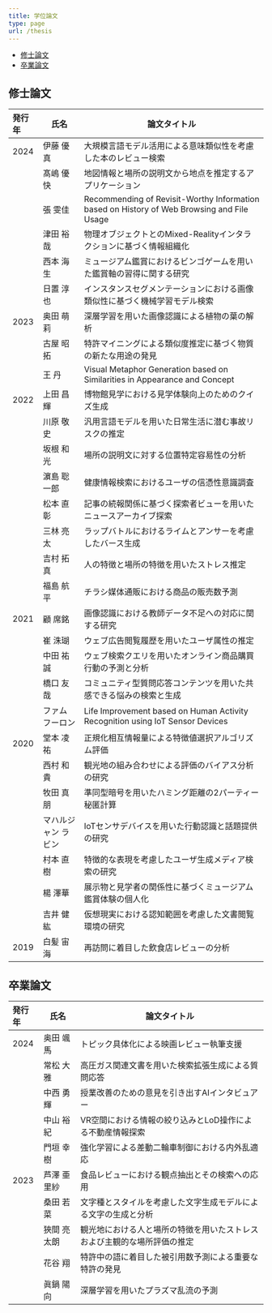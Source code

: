 ```yaml
---
title: 学位論文
type: page
url: /thesis
---
```

+ [修士論文](#修士論文)
+ [卒業論文](#卒業論文)
<!-- + [研究成果へ](/publications) -->

## 修士論文


| 発行年 | 氏名                | 論文タイトル                                             |
| :----- | ------------------- | ------------------------------------------------------------ |
| 2024   | 伊藤 優真           | 大規模言語モデル活用による意味類似性を考慮した本のレビュー検索 |
|        | 髙嶋 優快           | 地図情報と場所の説明文から地点を推定するアプリケーション |
|        | 張 雯佳             | Recommending of Revisit-Worthy Information based on History of Web Browsing and File Usage |
|        | 津田 裕哉           | 物理オブジェクトとのMixed-Realityインタラクションに基づく情報組織化 |
|        | 西本 海生           | ミュージアム鑑賞におけるビンゴゲームを用いた鑑賞軸の習得に関する研究 |
|        | 日置 淳也           | インスタンスセグメンテーションにおける画像類似性に基づく機械学習モデル検索 |
| 2023   | 奥田 萌莉           | 深層学習を用いた画像認識による植物の葉の解析 |
|        | 古屋 昭拓           | 特許マイニングによる類似度推定に基づく物質の新たな用途の発見 |
|        | 王 丹               | Visual Metaphor Generation based on Similarities in Appearance and Concept |
| 2022   | 上田 昌輝           | 博物館見学における見学体験向上のためのクイズ生成           |
|        | 川原 敬史           | 汎用言語モデルを用いた日常生活に潜む事故リスクの推定        |
|        | 坂根 和光           | 場所の説明文に対する位置特定容易性の分析   |
|        | 濵島 聡一郎         | 健康情報検索におけるユーザの信憑性意識調査 |
|        | 松本 直彰           | 記事の続報関係に基づく探索者ビューを用いたニュースアーカイブ探索 |
|        | 三林 亮太           | ラップバトルにおけるライムとアンサーを考慮したバース生成 |
|        | 吉村 拓真           | 人の特徴と場所の特徴を用いたストレス推定 |
|        | 福島 航平           | チラシ媒体通販における商品の販売数予測|
| 2021   | 顧 席銘             | 画像認識における教師データ不足への対応に関する研究           |
|        | 崔 洙瑚             | ウェブ広告閲覧履歴を用いたユーザ属性の推定                   |
|        | 中田 祐誠           | ウェブ検索クエリを用いたオンライン商品購買行動の予測と分析   |
|        | 橋口 友哉           | コミュニティ型質問応答コンテンツを用いた共感できる悩みの検索と生成 |
|        | ファム フーロン     | Life Improvement based on Human Activity Recognition using IoT Sensor Devices |
| 2020   | 堂本 凌祐           | 正規化相互情報量による特徴値選択アルゴリズム評価             |
|        | 西村 和貴           | 観光地の組み合わせによる評価のバイアス分析の研究             |
|        | 牧田 真朋           | 準同型暗号を用いたハミング距離の2パーティー秘匿計算          |
|        | マハルジャン ラビン | IoTセンサデバイスを用いた行動認識と話題提供の研究            |
|        | 村本 直樹           | 特徴的な表現を考慮したユーザ生成メディア検索の研究           |
|        | 楊 澤華             | 展示物と見学者の関係性に基づくミュージアム鑑賞体験の個人化   |
|        | 吉井 健紘           | 仮想現実における認知範囲を考慮した文書閲覧環境の研究         |
| 2019   | 白髪 宙海           | 再訪問に着目した飲食店レビューの分析                         |


## 卒業論文


| 発行年 | 氏名                | 論文タイトル                                             |
| :----- | ------------------- | ------------------------------------------------------------ |
| 2024   | 奥田 颯馬           | トピック具体化による映画レビュー執筆支援 |
|        | 常松 大雅           | 高圧ガス関連文書を用いた検索拡張生成による質問応答 |
|        | 中西 勇輝           | 授業改善のための意見を引き出すAIインタビュアー |
|        | 中山 裕紀           | VR空間における情報の絞り込みとLoD操作による不動産情報探索 |
|        | 門垣 幸樹           | 強化学習による差動二輪車制御における内外乱適応 |
| 2023   | 芦澤 亜里紗         | 食品レビューにおける観点抽出とその検索への応用 |
|        | 桑田 若菜           | 文字種とスタイルを考慮した文字生成モデルによる文字の生成と分析 |
|        | 狹間 亮太朗         | 観光地における人と場所の特徴を用いたストレスおよび主観的な場所評価の推定 |
|        | 花谷 翔             | 特許中の語に着目した被引用数予測による重要な特許の発見 |
|        | 眞鍋 陽向           | 深層学習を用いたプラズマ乱流の予測 |
